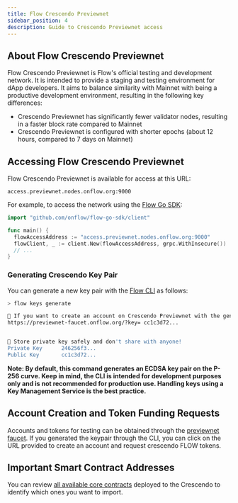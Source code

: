 ```yaml
---
title: Flow Crescendo Previewnet
sidebar_position: 4
description: Guide to Crescendo Previewnet access
---
```


## About Flow Crescendo Previewnet

Flow Crescendo Previewnet is Flow's official testing and development network. It is intended to provide a staging and testing environment for dApp developers. 
It aims to balance similarity with Mainnet with being a productive development environment, resulting in the following key differences:
- Crescendo Previewnet has significantly fewer validator nodes, resulting in a faster block rate compared to Mainnet
- Crescendo Previewnet is configured with shorter epochs (about 12 hours, compared to 7 days on Mainnet)

## Accessing Flow Crescendo Previewnet

Flow Crescendo Previewnet is available for access at this URL:

```
access.previewnet.nodes.onflow.org:9000
```

For example, to access the network using the [Flow Go SDK](https://github.com/onflow/flow-go-sdk):

```go
import "github.com/onflow/flow-go-sdk/client"

func main() {
  flowAccessAddress := "access.previewnet.nodes.onflow.org:9000"
  flowClient, _ := client.New(flowAccessAddress, grpc.WithInsecure())
  // ...
}
```

### Generating Crescendo Key Pair

You can generate a new key pair with the [Flow CLI](https://github.com/onflow/flow-cli) as follows:

```sh
> flow keys generate

🙏 If you want to create an account on Crescendo Previewnet with the generated keys use this link:
https://previewnet-faucet.onflow.org/?key= cc1c3d72...


🔴️ Store private key safely and don't share with anyone!
Private Key      246256f3...
Public Key       cc1c3d72...
```

**Note: By default, this command generates an ECDSA key pair on the P-256 curve. Keep in mind, the CLI is intended for development purposes only and is not recommended for production use. Handling keys using a Key Management Service is the best practice.**

## Account Creation and Token Funding Requests

Accounts and tokens for testing can be obtained through the [previewnet faucet](https://previewnet-faucet.onflow.org/). If you generated the keypair through the CLI, you can click on the URL provided to create an account and request crescendo FLOW tokens.

## Important Smart Contract Addresses

You can review [all available core contracts](../../build/core-contracts/index.md) deployed to the Crescendo to identify which ones you want to import.
